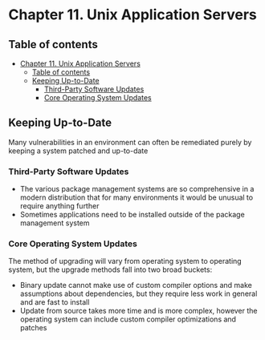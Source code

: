 # Chapter 11. Unix Application Servers

## Table of contents

- [Chapter 11. Unix Application Servers](#chapter-11-unix-application-servers)
  - [Table of contents](#table-of-contents)
  - [Keeping Up-to-Date](#keeping-up-to-date)
    - [Third-Party Software Updates](#third-party-software-updates)
    - [Core Operating System Updates](#core-operating-system-updates)


## Keeping Up-to-Date

Many vulnerabilities in an environment can often be remediated purely by keeping a system patched and up-to-date

### Third-Party Software Updates

- The various package management systems are so comprehensive in a modern distribution that for many environments it would be unusual to require anything further
- Sometimes applications need to be installed outside of the package management system

### Core Operating System Updates

The method of upgrading will vary from operating system to operating system, but the upgrade methods fall into two broad buckets:
- Binary update cannot make use of custom compiler options and make assumptions about dependencies, but they require less work in general and are fast to install
- Update from source takes more time and is more complex, however the operating system can include custom compiler optimizations and patches